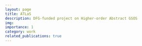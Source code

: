 ```yaml
---
layout: page
title: ATLaS
description: DFG-funded project on Higher-order Abstract GSOS
img:
importance: 1
category: work
related_publications: true
---
```



